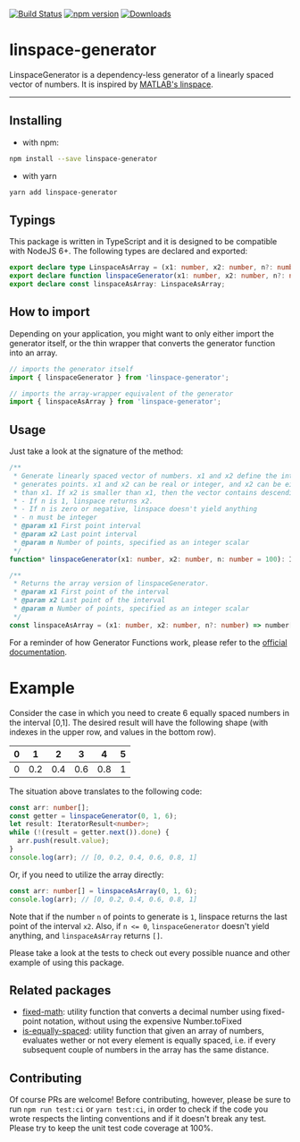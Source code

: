 [![Build Status](https://travis-ci.org/jkomyno/linspace-generator.svg?branch=master)](https://travis-ci.org/jkomyno/linspace-generator)
[![npm version](https://badge.fury.io/js/linspace-generator.svg)](https://www.npmjs.com/package/linspace-generator)
[![Downloads](https://img.shields.io/npm/dm/linspace-generator.svg)](https://www.npmjs.com/package/linspace-generator)

# linspace-generator

LinspaceGenerator is a dependency-less generator of a linearly spaced vector of numbers.
It is inspired by [MATLAB's linspace](https://www.mathworks.com/help/matlab/ref/linspace.html).

------------------------------------------------------------------------------------------------------------------------------------------------------

## Installing

- with npm:
```sh
npm install --save linspace-generator
```

- with yarn
```sh
yarn add linspace-generator
```

## Typings

This package is written in TypeScript and it is designed to be compatible with NodeJS 6+.
The following types are declared and exported:

```typescript
export declare type LinspaceAsArray = (x1: number, x2: number, n?: number) => number[];
export declare function linspaceGenerator(x1: number, x2: number, n?: number): IterableIterator<number>;
export declare const linspaceAsArray: LinspaceAsArray;
```

## How to import

Depending on your application, you might want to only either import the generator itself, or the
thin wrapper that converts the generator function into an array.

```typescript
// imports the generator itself
import { linspaceGenerator } from 'linspace-generator';
```

```typescript
// imports the array-wrapper equivalent of the generator
import { linspaceAsArray } from 'linspace-generator';
```

## Usage

Just take a look at the signature of the method:

```typescript
/**
 * Generate linearly spaced vector of numbers. x1 and x2 define the interval over which linspace
 * generates points. x1 and x2 can be real or integer, and x2 can be either larger or smaller
 * than x1. If x2 is smaller than x1, then the vector contains descending values.
 * - If n is 1, linspace returns x2.
 * - If n is zero or negative, linspace doesn't yield anything
 * - n must be integer
 * @param x1 First point interval
 * @param x2 Last point interval
 * @param n Number of points, specified as an integer scalar
 */
function* linspaceGenerator(x1: number, x2: number, n: number = 100): IterableIterator<number>;

/**
 * Returns the array version of linspaceGenerator.
 * @param x1 First point of the interval
 * @param x2 Last point of the interval
 * @param n Number of points, specified as an integer scalar
 */
const linspaceAsArray = (x1: number, x2: number, n?: number) => number[];
```

For a reminder of how Generator Functions work, please refer to the [official documentation](https://developer.mozilla.org/en-US/docs/Web/JavaScript/Reference/Global_Objects/Generator).

# Example

Consider the case in which you need to create 6 equally spaced numbers in the interval [0,1].
The desired result will have the following shape (with indexes in the upper row, and values in the bottom row).

| 0    | 1    | 2    | 3    | 4    | 5    |
| ---- | ---- | ---- | ---- | ---- | ---- |
| 0    | 0.2  | 0.4  | 0.6  | 0.8  | 1    |

The situation above translates to the following code:

```typescript
const arr: number[];
const getter = linspaceGenerator(0, 1, 6);
let result: IteratorResult<number>;
while (!(result = getter.next()).done) {
  arr.push(result.value);
}
console.log(arr); // [0, 0.2, 0.4, 0.6, 0.8, 1]
```

Or, if you need to utilize the array directly:

```typescript
const arr: number[] = linspaceAsArray(0, 1, 6);
console.log(arr); // [0, 0.2, 0.4, 0.6, 0.8, 1]
```

Note that if the number `n` of points to generate is `1`, linspace returns the last point of the interval `x2`.
Also, if `n <= 0`, `linspaceGenerator` doesn't yield anything, and `linspaceAsArray` returns `[]`.

Please take a look at the tests to check out every possible nuance and other example of using this package.

## Related packages

- [fixed-math](https://github.com/jkomyno/fixed-math): utility function that converts a decimal number using fixed-point notation,
without using the expensive Number.toFixed
- [is-equally-spaced](https://github.com/jkomyno/is-equally-spaced): utility function that given an array of numbers, evaluates wether or not every element is equally spaced, i.e. if every subsequent couple of numbers in the array has the same distance.

## Contributing

Of course PRs are welcome! Before contributing, however, please be sure to run `npm run test:ci` or `yarn test:ci`,
in order to check if the code you wrote respects the linting conventions and if it doesn't break any test. Please
try to keep the unit test code coverage at 100%.
